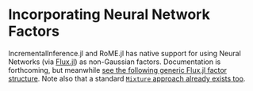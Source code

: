 # Incorporating Neural Network Factors

IncrementalInference.jl and RoME.jl has native support for using Neural Networks (via [Flux.jl](https://fluxml.ai/Flux.jl/stable/)) as non-Gaussian factors.  Documentation is forthcoming, but meanwhile [see the following generic Flux.jl factor structure](https://github.com/JuliaRobotics/IncrementalInference.jl/tree/master/src/Flux).  Note also that a standard [`Mixture` approach already exists too](https://github.com/JuliaRobotics/RoME.jl/blob/master/src/factors/flux/MixtureFluxPose2Pose2.jl).

